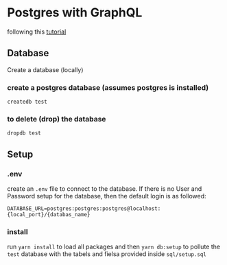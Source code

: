 # Postgres with GraphQL

following this [tutorial](https://ednsquare.com/story/how-to-connect-graphql-and-postgresql------ZSsaOO)

## Database

Create a database (locally)

### create a postgres database (assumes postgres is installed)

`createdb test`

### to delete (drop) the database

`dropdb test`

## Setup

### .env

create an `.env` file to connect to the database. If there is no User and Password setup for the database, then the default login is as followed:

```
DATABASE_URL=postgres:postgres:postgres@localhost:{local_port}/{databas_name}
```

### install

run `yarn install` to load all packages and then `yarn db:setup` to pollute the `test` database with the tabels and fielsa provided inside `sql/setup.sql`
